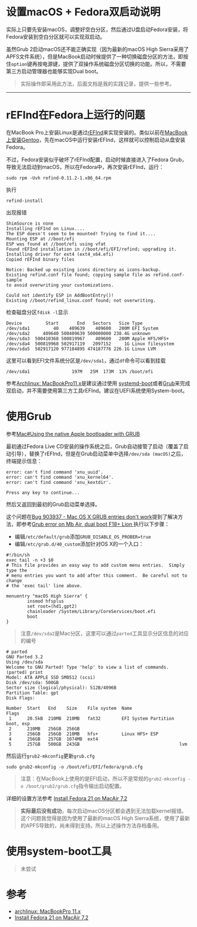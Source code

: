 # 设置macOS + Fedora双启动说明

实际上只要先安装macOS，调整好空白分区，然后通过U盘启动Fedora安装，将Fedora安装到空白分区就可以实现双启动。

虽然Grub 2启动macOS还不能正确实现（因为最新的macOS High Sierra采用了APFS文件系统），但是MacBook启动时候提供了一种切换磁盘分区的方法，即按住`option`键再按电源键，提供了双操作系统磁盘分区切换的功能。所以，不需要第三方启动管理器也能够实现Dual boot。

> 实际操作即采用此方法，后面文档是我的实践记录，提供一些参考。

----

# rEFInd在Fedora上运行的问题

在MacBook Pro上安装Linux是通过[rEFInd](http://www.rodsbooks.com/refind/installing.html)来实现安装的。类似以前在[MacBook上安装Gentoo](../../gentoo/install_gentoo_on_macbook)，先在macOS中运行安装rEFInd，这样就可以控制启动从盘安装Fedora。

不过，Fedora安装似乎破坏了rEFInd配置，启动时候直接进入了Fedora Grub，导致无法启动到macOS，所以在Fedora中，再次安装rEFInd，运行：

```
sudo rpm -Uvh refind-0.11.2-1.x86_64.rpm
```

执行

```
refind-install
```

出现报错

```
ShimSource is none
Installing rEFInd on Linux....
The ESP doesn't seem to be mounted! Trying to find it....
Mounting ESP at //boot/efi
ESP was found at //boot/efi using vfat
Found rEFInd installation in //boot/efi/EFI/refind; upgrading it.
Installing driver for ext4 (ext4_x64.efi)
Copied rEFInd binary files

Notice: Backed up existing icons directory as icons-backup.
Existing refind.conf file found; copying sample file as refind.conf-sample
to avoid overwriting your customizations.

Could not identify ESP in AddBootEntry()!
Existing //boot/refind_linux.conf found; not overwriting.
```

检查磁盘分区`fdisk -l`显示

```
Device         Start       End   Sectors   Size Type
/dev/sda1         40    409639    409600   200M EFI System
/dev/sda2     409640 500409639 500000000 238.4G unknown
/dev/sda3  500410368 500819967    409600   200M Apple HFS/HFS+
/dev/sda4  500819968 502917119   2097152     1G Linux filesystem
/dev/sda5  502917120 977104895 474187776 226.1G Linux LVM
```

这里可以看到EFI文件系统分区是`/dev/sda1`，通过`df`命令可以看到挂载

```
/dev/sda1                197M   25M  173M  13% /boot/efi
```

参考[Archlinux: MacBookPro11,x](https://wiki.archlinux.org/index.php/MacBookPro11,x)是建议通过使用 [systemd-boot](https://wiki.archlinux.org/index.php/Systemd-boot)或者[Grub](https://wiki.archlinux.org/index.php/GRUB)来完成双启动，并不需要使用第三方工具rEFInd。建议在UEFI系统使用System-boot。

# 使用Grub

参考[Mac#Using the native Apple bootloader with GRUB](https://wiki.archlinux.org/index.php/Mac#Using_the_native_Apple_bootloader_with_GRUB)

最初通过Fedora Live CD安装的操作系统之后，Grub自动接管了启动（覆盖了启动引导），替换了rEFInd，但是在Grub启动菜单中选择`/dev/sda (macOS)`之后，终端提示信息：

```
error: can't find command 'xnu_uuid'.
error: can't find command 'xnu_kernel64'.
error: can't find command 'xnu_kextdir'.

Press any key to continue...
```

然后又返回到最初的Grub启动菜单选择。

这个问题在[Bug 903937 - Mac OS X GRUB entries don't work](https://bugzilla.redhat.com/show_bug.cgi?id=903937)提到了解决方法，即参考[Grub error on Mb Air, dual boot F18+ Lion ](https://forums.fedoraforum.org/showthread.php?t=288002)执行以下步骤：

* 编辑`/etc/default/grub`添加`GRUB_DISABLE_OS_PROBER=true`
* 编辑`/etc/grub.d/40_custom`添加针对OS X的一个入口：

```
#!/bin/sh
exec tail -n +3 $0
# This file provides an easy way to add custom menu entries.  Simply type the
# menu entries you want to add after this comment.  Be careful not to change
# the 'exec tail' line above.

menuentry "macOS High Sierra" {
        insmod hfsplus
        set root=(hd1,gpt2)
        chainloader /System/Library/CoreServices/boot.efi
        boot
}
```

> 注意`/dev/sda2`是Mac分区，这里可以通过`parted`工具显示分区信息的对应的编号

```
# parted
GNU Parted 3.2
Using /dev/sda
Welcome to GNU Parted! Type 'help' to view a list of commands.
(parted) print                                                            
Model: ATA APPLE SSD SM0512 (scsi)
Disk /dev/sda: 500GB
Sector size (logical/physical): 512B/4096B
Partition Table: gpt
Disk Flags: 

Number  Start   End    Size    File system  Name                  Flags
 1      20.5kB  210MB  210MB   fat32        EFI System Partition  boot, esp
 2      210MB   256GB  256GB
 3      256GB   256GB  210MB   hfs+         Linux HFS+ ESP
 4      256GB   257GB  1074MB  ext4
 5      257GB   500GB  243GB                                      lvm
```

然后运行`grub2-mkconfig`更新`grub.cfg`

```
sudo grub2-mkconfig -o /boot/efi/EFI/fedora/grub.cfg
```

> 注意：在MacBook上使用的是EFI启动，所以不是常规的`grub2-mkconfig -o /boot/grub2/grub.cfg`指令输出启动配置。

详细的设置方法参考 [Install Fedora 21 on MacAir 7,2](http://elatov.github.io/2015/04/install-fedora-21-on-macair-72/)

> **实际最后没有成功**，每次启动macOS分区都会遇到无法加载kernel报错。这个问题我觉得是因为使用了最新的macOS High Sierra系统，使用了最新的APFS导致的，尚未得到支持。所以上述操作方法存档备用。

# 使用system-boot工具

> 未尝试


# 参考

* [archlinux: MacBookPro 11.x](https://wiki.archlinux.org/index.php/MacBookPro11,x)
* [Install Fedora 21 on MacAir 7,2](http://elatov.github.io/2015/04/install-fedora-21-on-macair-72/)